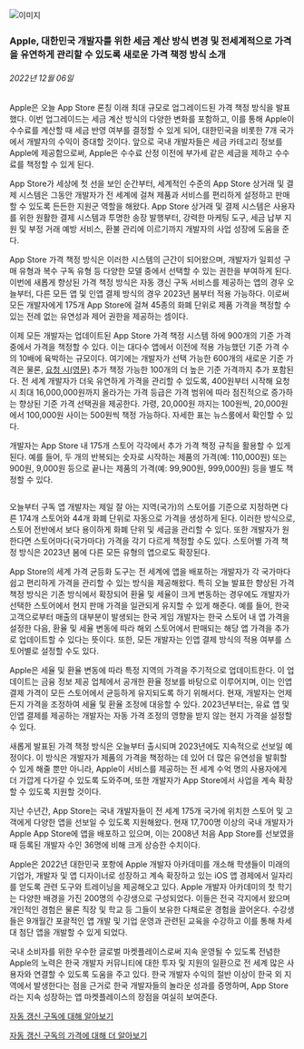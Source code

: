 <!-- ### MySkills
BootStrap & React.js  
<img src="https://img.shields.io/badge/HTML5-E34F26?style=flat-square&logo=HTML5&logoColor=white"/></a>
<img src="https://img.shields.io/badge/CSS3-1572B6?style=flat-square&logo=CSS3&logoColor=white"/></a>
<img src="https://img.shields.io/badge/JavaScript-F7DF1E?style=flat-square&logo=JavaScript&logoColor=white"/></a>
<img src="https://img.shields.io/badge/React.js-1E8CBE?style=flat-square&logo=JavaScript&logoColor=white"/></a>   -->

<!-- Android & IOS  
<img src="https://img.shields.io/badge/Java-007396?style=flat-square&logo=Java&logoColor=white"/></a>
<img src="https://img.shields.io/badge/Swift-F05138?style=flat-square&logo=Swift&logoColor=white"/></a> -->
<!-- 
Languages  
<img src="https://img.shields.io/badge/C-A8B9CC?style=flat-square&logo=C&logoColor=white"/></a>
<img src="https://img.shields.io/badge/C++-00599C?style=flat-square&logo=C%2B%2B&logoColor=white"/></a>
<img src="https://img.shields.io/badge/Python-3776AB?style=flat-square&logo=Python&logoColor=white"/></a>

algorithms  
<img src="https://img.shields.io/badge/Baekjoon-Gold4-gold?style=flat-square&labelColor=004088"/></a> -->
<!-- 
Contact  
[<img src="https://img.shields.io/badge/l06094@gmail.com-EA4335?style=flat-square&logo=Gmail&logoColor=white"/>](l06094@gmail.com)
<a href="dlwjsgml02@naver.com"><img src="https://img.shields.io/badge/dlwjsgml02@naver.com-0ABF53?style=flat-square&logo=Nintendo&logoColor=white"/></a>
<img src="https://img.shields.io/badge/jeon__hui__22-E4405F?style=flat-square&logo=Instagram&logoColor=white"/></a>  

---
![Top Langs](https://github-readme-stats.vercel.app/api/top-langs/?username=6810779s&layout=compact&theme=algolia) 

![Jeonhui's GitHub stats](https://github-readme-stats.vercel.app/api?username=Jeonhui&show_icons=true&theme=algolia)  
 -->

<!-- [![Solved.ac
프로필](http://mazassumnida.wtf/api/v2/generate_badge?boj=whas02)](https://solved.ac/whas02)  

# IOS developer News -->

<!--
 <pre>
    ___  _______   ________  ________   ___  ___  ___  ___  ___     
   |\  \|\  ___ \ |\   __  \|\   ___  \|\  \|\  \|\  \|\  \|\  \    
   \ \  \ \   __/|\ \  \|\  \ \  \\ \  \ \  \\\  \ \  \\\  \ \  \   
 __ \ \  \ \  \_|/_\ \  \\\  \ \  \\ \  \ \   __  \ \  \\\  \ \  \  
|\  \\_\  \ \  \_|\ \ \  \\\  \ \  \\ \  \ \  \ \  \ \  \\\  \ \  \ 
\ \________\ \_______\ \_______\ \__\\ \__\ \__\ \__\ \_______\ \__\
 \|________|\|_______|\|_______|\|__| \|__|\|__|\|__|\|_______|\|__|</pre>
                                                          
                                                                    
-->                                                                    
![이미지](https://developer.apple.com/assets/elements/icons/app-store/app-store-128x128_2x.png)  
###  Apple, 대한민국 개발자를 위한 세금 계산 방식 변경 및 전세계적으로 가격을 유연하게 관리할 수 있도록 새로운 가격 책정 방식 소개  
###### 2022년 12월 06일  
<span class="article-text"><p>Apple은 오늘 App Store 론칭 이래 최대 규모로 업그레이드된 가격 책정 방식을 발표했다. 이번 업그레이드는 세금 계산 방식의 다양한 변화를 포함하고, 이를 통해 Apple이 수수료를 계산할 때 세금 반영 여부를 결정할 수 있게 되어, 대한민국을 비롯한 7개 국가에서 개발자의 수익이 증대할 것이다. 앞으로 국내 개발자들은 세금 카테고리 정보를 Apple에 제공함으로써, Apple은 수수료 산정 이전에 부가세 같은 세금을 제하고 수수료를 책정할 수 있게 된다.</p><p>App Store가 세상에 첫 선을 보인 순간부터, 세계적인 수준의 App Store 상거래 및 결제 시스템은 그동안 개발자가 전 세계에 걸쳐 제품과 서비스를 편리하게 설정하고 판매할 수 있도록 든든한 지원군 역할을 해왔다. App Store 상거래 및 결제 시스템은 사용자를 위한 원활한 결제 시스템과 투명한 송장 발행부터, 강력한 마케팅 도구, 세금 납부 지원 및 부정 거래 예방 서비스, 환불 관리에 이르기까지 개발자의 사업 성장에 도움을 준다.</p><p>App Store 가격 책정 방식은 이러한 시스템의 근간이 되어왔으며, 개발자가 일회성 구매 유형과 복수 구독 유형 등 다양한 모델 중에서 선택할 수 있는 권한을 부여하게 된다. 이번에 새롭게 향상된 가격 책정 방식은 자동 갱신 구독 서비스를 제공하는 앱의 경우 오늘부터, 다른 모든 앱 및 인앱 결제 방식의 경우 2023년 봄부터 적용 가능하다. 이로써 모든 개발자에게 175개 App Store에 걸쳐 45종의 화폐 단위로 제품 가격을 책정할 수 있는 전례 없는 유연성과 제어 권한을 제공하는 셈이다.</p><p>이제 모든 개발자는 업데이트된 App Store 가격 책정 시스템 하에 900개의 기준 가격 중에서 가격을 책정할 수 있다. 이는 대다수 앱에서 이전에 적용 가능했던 기준 가격 수의 10배에 육박하는 규모이다. 여기에는 개발자가 선택 가능한 600개의 새로운 기준 가격은 물론, <a href="https://developer.apple.com/contact/request/app-store-higher-price-points/">요청 시(영문)</a> 추가 책정 가능한 100개의 더 높은 기준 가격까지 추가 포함된다. 전 세계 개발자가 더욱 유연하게 가격을 관리할 수 있도록, 400원부터 시작해 요청 시 최대 16,000,000원까지 올라가는 가격 등급은 가격 범위에 따라 점진적으로 증가하는 향상된 기준 가격 선택권을 제공한다. 가령, 20,000원 까지는 100원씩, 20,000원에서 100,000원 사이는 500원씩 책정 가능하다. 자세한 표는 뉴스룸에서 확인할 수 있다.</p>
<p>개발자는 App Store 내 175개 스토어 각각에서 추가 가격 책정 규칙을 활용할 수 있게 된다. 예를 들어, 두 개의 반복되는 숫자로 시작하는 제품의 가격(예: 110,000원) 또는 900원, 9,000원 등으로 끝나는 제품의 가격(예: 99,900원, 999,000원) 등을 별도 책정할 수 있다.</p><div class="inline-article-image"><img alt="" data-hires="false" src="https://devimages-cdn.apple.com/wwdc-services/articles/images/2F9A2CF5-8C53-46D3-8470-644D030063B3/2048.jpeg"/></div><p>오늘부터 구독 앱 개발자는 제일 잘 아는 지역(국가)의 스토어를 기준으로 지정하면 다른 174개 스토어와 44개 화폐 단위로 자동으로 가격을 생성하게 된다. 이러한 방식으로, 스토어 전반에서 보다 용이하게 화폐 단위 및 세금을 관리할 수 있다. 또한 개발자가 원한다면 스토어마다(국가마다) 가격을 각기 다르게 책정할 수도 있다. 스토어별 가격 책정 방식은 2023년 봄에 다른 모든 유형의 앱으로도 확장된다.</p><p>App Store의 세계 가격 균등화 도구는 전 세계에 앱을 배포하는 개발자가 각 국가마다 쉽고 편리하게 가격을 관리할 수 있는 방식을 제공해왔다. 특히 오늘 발표한 향상된 가격 책정 방식은 기존 방식에서 확장되어 환율 및 세율이 크게 변동하는 경우에도 개발자가 선택한 스토어에서 현지 판매 가격을 일관되게 유지할 수 있게 해준다. 예를 들어, 한국 고객으로부터 매출의 대부분이 발생되는 한국 게임 개발자는 한국 스토어 내 앱 가격을 설정한 다음, 환율 및 세율 변동에 따라 해외 스토어에서 판매되는 해당 앱 가격을 추가로 업데이트할 수 있다는 뜻이다. 또한, 모든 개발자는 인앱 결제 방식의 적용 여부를 스토어별로 설정할 수도 있다.</p><p>Apple은 세율 및 환율 변동에 따라 특정 지역의 가격을 주기적으로 업데이트한다. 이 업데이트는 금융 정보 제공 업체에서 공개한 환율 정보를 바탕으로 이루어지며, 이는 인앱 결제 가격이 모든 스토어에서 균등하게 유지되도록 하기 위해서다. 현재, 개발자는 언제든지 가격을 조정하여 세율 및 환율 조정에 대응할 수 있다. 2023년부터는, 유료 앱 및 인앱 결제를 제공하는 개발자는 자동 가격 조정의 영향을 받지 않는 현지 가격을 설정할 수 있다.</p><p>새롭게 발표된 가격 책정 방식은 오늘부터 출시되며 2023년에도 지속적으로 선보일 예정이다. 이 방식은 개발자가 제품의 가격을 책정하는 데 있어 더 많은 유연성을 발휘할 수 있게 해줄 뿐만 아니라, Apple이 서비스를 제공하는 전 세계 수억 명의 사용자에게 더 가깝게 다가갈 수 있도록 도와주며, 또한 개발자가 App Store에서 사업을 계속 확장할 수 있도록 지원할 것이다.</p><p>지난 수년간, App Store는 국내 개발자들이 전 세계 175개 국가에 위치한 스토어 및 고객에게 다양한 앱을 선보일 수 있도록 지원해왔다. 현재 17,700명 이상의 국내 개발자가 Apple App Store에 앱을 배포하고 있으며, 이는 2008년 처음 App Store를 선보였을 때 등록된 개발자 수인 36명에 비해 크게 상승한 수치이다.</p>
<p>Apple은 2022년 대한민국 포항에 Apple 개발자 아카데미를 개소해 학생들이 미래의 기업가, 개발자 및 앱 디자이너로 성장하고 계속 확장하고 있는 iOS 앱 경제에서 일자리를 얻도록 관련 도구와 트레이닝을 제공해오고 있다. Apple 개발자 아카데미의 첫 학기는 다양한 배경을 가진 200명의 수강생으로 구성되었다. 이들은 전국 각지에서 왔으며 개인적인 경험은 물론 직장 및 학교 등 그들이 보유한 다채로운 경험을 끌어온다. 수강생들은 9개월간 포괄적인 앱 개발 및 기업 운영과 관련된 교육을 수강하고 이를 통해 차세대 첨단 앱을 개발할 수 있게 되었다.</p>
<p>국내 소비자를 위한 우수한 글로벌 마켓플레이스로써 지속 운영될 수 있도록 전념한 Apple의 노력은 한국 개발자 커뮤니티에 대한 투자 및 지원의 일환으로 전 세계 많은 사용자와 연결할 수 있도록 도움을 주고 있다. 한국 개발자 수익의 절반 이상이 한국 외 지역에서 발생한다는 점을 근거로 한국 개발자들의 놀라운 성과를 증명하며, App Store라는 지속 성장하는 앱 마켓플레이스의 장점을 여실히 보여준다.</p><p><a href="https://developer.apple.com/kr/app-store/subscriptions/">자동 갱신 구독에 <span class="icon icon-after icon-chevronright nowrap">대해 알아보기</span></a></p>
<p><a href="https://help.apple.com/app-store-connect/?lang=ko#/devc9870599e">자동 갱신 구독의 가격에 대해 <span class="icon icon-after icon-chevronright nowrap">더 알아보기</span></a></p></span>